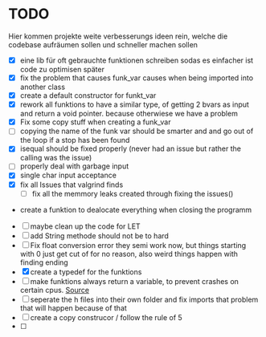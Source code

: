# TODO
Hier kommen projekte weite verbesserungs ideen rein, welche die codebase aufräumen sollen und schneller machen sollen

- [X] eine lib für oft gebrauchte funktionen schreiben sodas es einfacher ist code zu optimisen später
- [X] fix the problem that causes funk_var causes when being imported into another class
- [X] create a default constructor for funkt_var
- [X] rework all funktions to have a similar type, of getting 2 bvars as input and return a void pointer. because otherwiese we have a problem
- [X] Fix some copy stuff when creating a funk_var
- [ ] copying the name of the funk var should be smarter and and go out of the loop if a stop has been found 
- [x] isequal should be fixed properly (never had an issue but rather the calling was the issue)
- [ ] properly deal with garbage input
- [X] single char input acceptance
- [X] fix all Issues that valgrind finds 
    - [ ] fix all the memmory leaks created through fixing the issues()
- create a funktion to dealocate everything when closing the programm
- [ ] maybe clean up the code for LET
- [ ] add String methode should not be to hard
- [ ] Fix float conversion error
    they semi work now, but things starting with 0 just get cut of for no reason, also weird things happen with finding ending 
- [X] create a typedef for the funktions
- [ ] make funktions always return a variable, to prevent crashes on certain cpus. [Source](https://stackoverflow.com/questions/47899971/c-getting-error-illegal-instruction-core-dumped-upon-bitwise-or-operatio)
- [ ] seperate the h files into their own folder and fix imports that problem that will happen because of that 
- [ ] create a copy construcor / follow the rule of 5
- [ ] 
